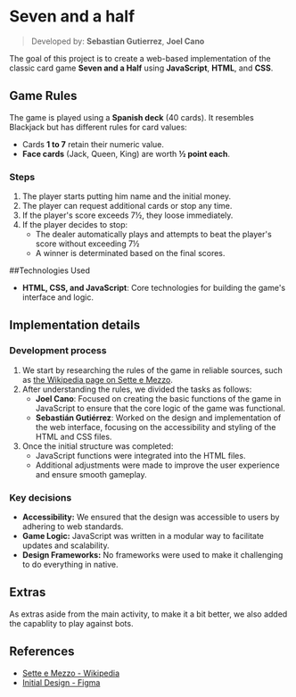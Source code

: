 # Seven and a half

> Developed by:
> **Sebastian Gutierrez**, 
> **Joel Cano**

The goal of this project is to create a web-based implementation of the classic card game **Seven and a Half** using **JavaScript**, **HTML**, and **CSS**.

## Game Rules
The game is played using a **Spanish deck** (40 cards). It resembles Blackjack but has different rules for card values:  
- Cards **1 to 7** retain their numeric value.  
- **Face cards** (Jack, Queen, King) are worth **½ point each**.  

### Steps
1. The player starts putting him name and the initial money.
2. The player can request additional cards or stop any time.
3. If the player's score exceeds 7½, they loose immediately.
4. If the player decides to stop:
   - The dealer automatically plays and attempts to beat the player's score without exceeding 7½
   - A winner is determinated based on the final scores.

##Technologies Used
- **HTML, CSS, and JavaScript**: Core technologies for building the game's interface and logic.

## Implementation details
### Development process

1. We start by researching the rules of the game in reliable sources, such as [the Wikipedia page on Sette e Mezzo](https://en.wikipedia.org/wiki/Sette_e_mezzo).
2. After understanding the rules, we divided the tasks as follows:
   - **Joel Cano**: Focused on creating the basic functions of the game in JavaScript to ensure that the core logic of the game was functional.
   - **Sebastián Gutiérrez**: Worked on the design and implementation of the web interface, focusing on the accessibility and styling of the HTML and CSS files.
3. Once the initial structure was completed:
   - JavaScript functions were integrated into the HTML files.
   - Additional adjustments were made to improve the user experience and ensure smooth gameplay.

### Key decisions
- **Accessibility:** We ensured that the design was accessible to users by adhering to web standards.
- **Game Logic:** JavaScript was written in a modular way to facilitate updates and scalability.
- **Design Frameworks:** No frameworks were used to make it challenging to do everything in native.

## Extras
As extras aside from the main activity, to make it a bit better, we also added the capablity to play against bots.

## References
- [Sette e Mezzo - Wikipedia](https://en.wikipedia.org/wiki/Sette_e_mezzo)
- [Initial Design - Figma](https://www.figma.com/design/2cl7p9aAchbT7uJ2qKv2aP/Seven-and-a-Half-Game?node-id=0-1&t=OYZIZILJrdN1hvYR-1)
